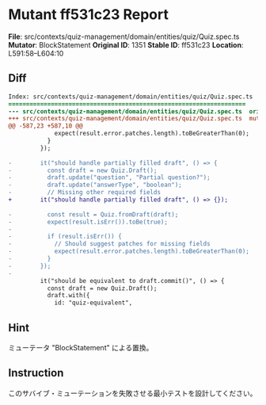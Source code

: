 # Mutant ff531c23 Report

**File**: src/contexts/quiz-management/domain/entities/quiz/Quiz.spec.ts
**Mutator**: BlockStatement
**Original ID**: 1351
**Stable ID**: ff531c23
**Location**: L591:58–L604:10

## Diff

```diff
Index: src/contexts/quiz-management/domain/entities/quiz/Quiz.spec.ts
===================================================================
--- src/contexts/quiz-management/domain/entities/quiz/Quiz.spec.ts	original
+++ src/contexts/quiz-management/domain/entities/quiz/Quiz.spec.ts	mutated #1351
@@ -587,23 +587,10 @@
             expect(result.error.patches.length).toBeGreaterThan(0);
           }
         });
 
-        it("should handle partially filled draft", () => {
-          const draft = new Quiz.Draft();
-          draft.update("question", "Partial question?");
-          draft.update("answerType", "boolean");
-          // Missing other required fields
+        it("should handle partially filled draft", () => {});
 
-          const result = Quiz.fromDraft(draft);
-          expect(result.isErr()).toBe(true);
-
-          if (result.isErr()) {
-            // Should suggest patches for missing fields
-            expect(result.error.patches.length).toBeGreaterThan(0);
-          }
-        });
-
         it("should be equivalent to draft.commit()", () => {
           const draft = new Quiz.Draft();
           draft.with({
             id: "quiz-equivalent",
```

## Hint

ミューテータ "BlockStatement" による置換。

## Instruction

このサバイブ・ミューテーションを失敗させる最小テストを設計してください。
